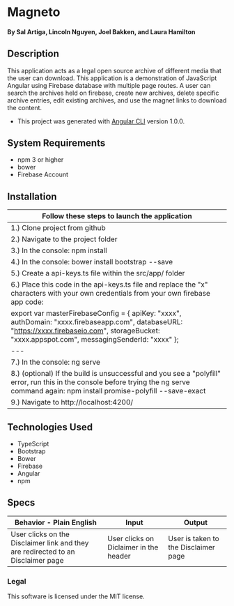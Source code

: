 # Magneto

#### By Sal Artiga, Lincoln Nguyen, Joel Bakken, and Laura Hamilton

## Description

This application acts as a legal open source archive of different media that the user can download. This application is a demonstration of JavaScript Angular using Firebase database with multiple page routes. A user can search the archives held on firebase, create new archives, delete specific archive entries, edit existing archives, and use the magnet links to download the content. 

* This project was generated with [Angular CLI](https://github.com/angular/angular-cli) version 1.0.0.

## System Requirements

* npm 3 or higher
* bower
* Firebase Account

## Installation
|Follow these steps to launch the application|
|---|
|1.) Clone project from github|
|2.) Navigate to the project folder|
|3.) In the console: npm install|
|4.) In the console: bower install bootstrap --save|
|5.) Create a api-keys.ts file within the src/app/ folder|
|6.) Place this code in the api-keys.ts file and replace the "x" characters with your own credentials from your own firebase app code:
 export var masterFirebaseConfig = { apiKey: "xxxx", authDomain: "xxxx.firebaseapp.com", databaseURL: "https://xxxx.firebaseio.com", storageBucket: "xxxx.appspot.com", messagingSenderId: "xxxx" };|
|---|
|7.) In the console: ng serve|
|8.) (optional) If the build is unsuccessful and you see a "polyfill" error, run this in the console before trying the ng serve command again: npm install promise-polyfill --save-exact|
|9.) Navigate to http://localhost:4200/|

## Technologies Used

* TypeScript
* Bootstrap
* Bower
* Firebase
* Angular
* npm

## Specs

|Behavior - Plain English|Input|Output|
|---|---|---|
|User clicks on the Disclaimer link and they are redirected to an Disclaimer page|User clicks on Diclaimer in the header|User is taken to the Disclaimer page|

### Legal

This software is licensed under the MIT license.
